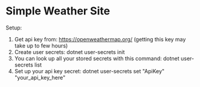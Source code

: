 # Simple Weather Site

Setup:
1. Get api key from: https://openweathermap.org/ (getting this key may take up to few hours)
2. Create user secrets: dotnet user-secrets init
3. You can look up all your stored secrets with this command: dotnet user-secrets list
4. Set up your api key secret: dotnet user-secrets set "ApiKey" "your_api_key_here"
